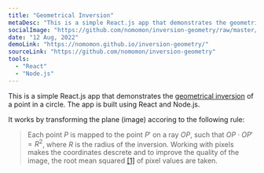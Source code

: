 ```yaml
---
title: "Geometrical Inversion"
metaDesc: "This is a simple React.js app that demonstrates the geometrical inversion of a point in a circle."
socialImage: "https://github.com/nomomon/inversion-geometry/raw/master/demo.gif"
date: "12 Aug, 2022"
demoLink: "https://nomomon.github.io/inversion-geometry/"
sourceLink: "https://github.com/nomomon/inversion-geometry"
tools:
  - "React"
  - "Node.js"
---
```


This is a simple React.js app that demonstrates the [geometrical inversion](https://en.wikipedia.org/wiki/Inversive_geometry) of a point in a circle. The app is built using React and Node.js.

It works by transforming the plane (image) accoring to the following rule:

> Each point $P$ is mapped to the point $P'$ on a ray $OP$, such that $OP \cdot OP' = R^2$, where $R$ is the radius of the inversion.
> Working with pixels makes the coordinates descrete and to improve the quality of the image, the root mean squared [[1]](https://www.youtube.com/watch?v=LKnqECcg6Gw&ab_channel=minutephysics) of pixel values are taken.

